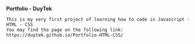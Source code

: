 **Portfolio - DuyTek**
`````
This is my very first project of learning how to code in Javascript - HTML - CSS
You may find the page on the following link: https://duytek.github.io/Portfolio-HTML-CSS/
``````
